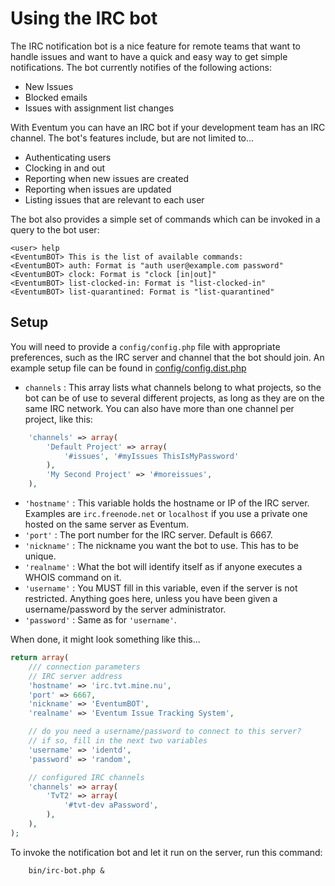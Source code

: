 # Using the IRC bot

The IRC notification bot is a nice feature for remote teams that want to handle
issues and want to have a quick and easy way to get simple notifications. The
bot currently notifies of the following actions:

- New Issues
- Blocked emails
- Issues with assignment list changes

With Eventum you can have an IRC bot if your development team has an IRC
channel. The bot's features include, but are not limited to...

- Authenticating users
- Clocking in and out
- Reporting when new issues are created
- Reporting when issues are updated
- Listing issues that are relevant to each user

The bot also provides a simple set of commands which can be invoked in a query to the bot user:

```
<user> help
<EventumBOT> This is the list of available commands:
<EventumBOT> auth: Format is "auth user@example.com password"
<EventumBOT> clock: Format is "clock [in|out]"
<EventumBOT> list-clocked-in: Format is "list-clocked-in"
<EventumBOT> list-quarantined: Format is "list-quarantined"
```

## Setup

You will need to provide a `config/config.php` file with appropriate
preferences, such as the IRC server and channel that the bot should join. An
example setup file can be found in
[config/config.dist.php](config/config.dist.php)

- `channels` : This array lists what channels belong to what projects, so the bot can be of use to several different projects, as long as they are on the same IRC network. You can also have more than one channel per project, like this:
```php
    'channels' => array(
        'Default Project' => array(
            '#issues', '#myIssues ThisIsMyPassword'
        ),
        'My Second Project' => '#moreissues',
    ),
```
- `'hostname'` : This variable holds the hostname or IP of the IRC server. Examples are `irc.freenode.net` or `localhost` if you use a private one hosted on the same server as Eventum.
- `'port'` : The port number for the IRC server. Default is 6667.
- `'nickname'` : The nickname you want the bot to use. This has to be unique.
- `'realname'` : What the bot will identify itself as if anyone executes a WHOIS command on it.
- `'username'` : You MUST fill in this variable, even if the server is not restricted. Anything goes here, unless you have been given a username/password by the server administrator.
- `'password'` : Same as for `'username'`.

When done, it might look something like this...

```php
return array(
    /// connection parameters
    // IRC server address
    'hostname' => 'irc.tvt.mine.nu',
    'port' => 6667,
    'nickname' => 'EventumBOT',
    'realname' => 'Eventum Issue Tracking System',

    // do you need a username/password to connect to this server?
    // if so, fill in the next two variables
    'username' => 'identd',
    'password' => 'random',

    // configured IRC channels
    'channels' => array(
        'TvT2' => array(
            '#tvt-dev aPassword',
        ),
    ),
);
```

To invoke the notification bot and let it run on the server, run this command:

```
    bin/irc-bot.php &
```
